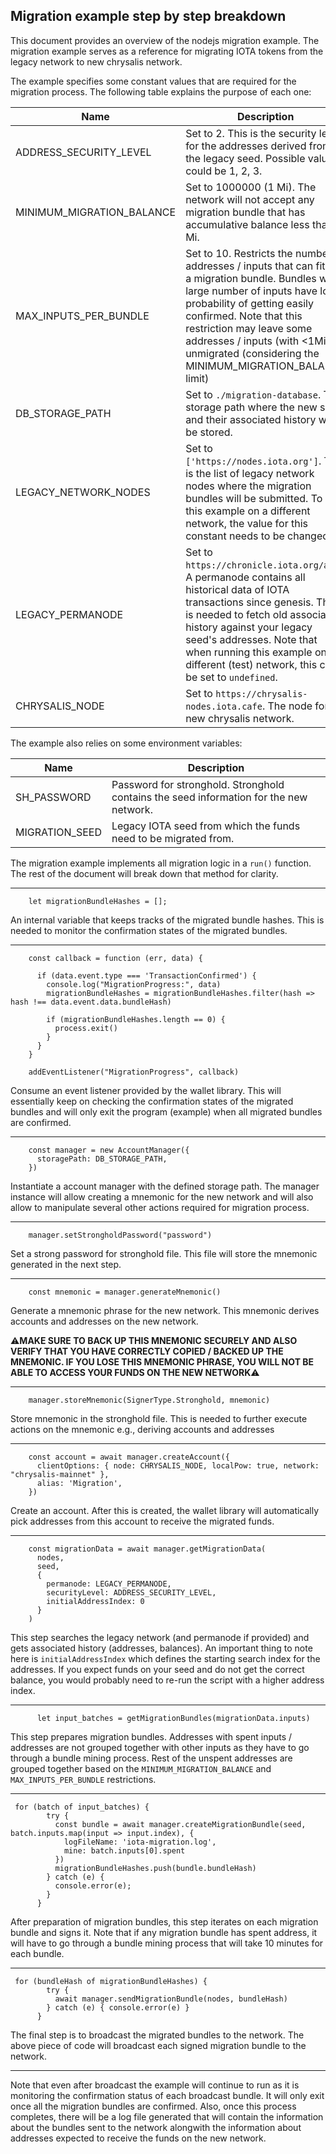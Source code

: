 ## Migration example step by step breakdown

This document provides an overview of the nodejs migration example. The migration example serves as a reference for migrating IOTA tokens from the legacy network to new chrysalis network. 

The example specifies some constant values that are required for the migration process. The following table explains the purpose of each one:

| Name                      | Description                                                                                                                                                                                                                                                                                                             |
|---------------------------|-------------------------------------------------------------------------------------------------------------------------------------------------------------------------------------------------------------------------------------------------------------------------------------------------------------------------|
| ADDRESS_SECURITY_LEVEL    | Set to 2. This is the security level for the addresses derived from the legacy seed. Possible values could be 1, 2, 3.                                                                                                                                                                                                |
| MINIMUM_MIGRATION_BALANCE | Set to 1000000 (1 Mi). The network will not accept any migration bundle that has accumulative balance less than 1 Mi.                                                                                                                                                                                                   |
| MAX_INPUTS_PER_BUNDLE     | Set to 10. Restricts the number of addresses / inputs that can fit into a migration bundle. Bundles with large number of inputs have low probability of getting easily confirmed. Note that this restriction may leave some addresses / inputs (with <1Mi) unmigrated (considering the MINIMUM_MIGRATION_BALANCE limit) |
| DB_STORAGE_PATH           | Set to `./migration-database`. The storage path where the new seed and their associated history will be stored.                                                                                                                                                                                                         |
| LEGACY_NETWORK_NODES      | Set to `['https://nodes.iota.org']`. This is the list of legacy network nodes where the migration bundles will be submitted. To run this example on a different network, the value for this constant needs to be changed.                                                                                               |
| LEGACY_PERMANODE          | Set to `https://chronicle.iota.org/api`. A permanode contains all historical data of IOTA transactions since genesis. This is needed to fetch old associated history against your legacy seed's addresses. Note that when running this example on a different (test) network, this can be set to `undefined`.           |
| CHRYSALIS_NODE            | Set to `https://chrysalis-nodes.iota.cafe`. The node for new chrysalis network.                                                                                                                                                                                                                                         |

The example also relies on some environment variables:

| Name                      | Description                                                                                                                                                                                                                                                                                                             |
|---------------------------|-------------------------------------------------------------------------------------------------------------------------------------------------------------------------------------------------------------------------------------------------------------------------------------------------------------------------|
| SH_PASSWORD    | Password for stronghold. Stronghold contains the seed information for the new network.                                                                                                                                                                      |
| MIGRATION_SEED | Legacy IOTA seed from which the funds need to be migrated from.                                                                                                                                                                                                   |

The migration example implements all migration logic in a `run()` function. The rest of the document will break down that method for clarity.


---

```
    let migrationBundleHashes = [];
```

An internal variable that keeps tracks of the migrated bundle hashes. This is needed to monitor the confirmation states of the migrated bundles. 

---
 

```
    const callback = function (err, data) {
 
      if (data.event.type === 'TransactionConfirmed') {
        console.log("MigrationProgress:", data)
        migrationBundleHashes = migrationBundleHashes.filter(hash => hash !== data.event.data.bundleHash)

        if (migrationBundleHashes.length == 0) {
          process.exit()
        }
      }
    }

    addEventListener("MigrationProgress", callback)
```

Consume an event listener provided by the wallet library. This will essentially keep on checking the confirmation states of the migrated bundles and will only exit the program (example) when all migrated bundles are confirmed. 

---

```
    const manager = new AccountManager({
      storagePath: DB_STORAGE_PATH,
    })
```

Instantiate a account manager with the defined storage path. The manager instance will allow creating a mnemonic for the new network and will also allow to manipulate several other actions required for migration process.



---

```
    manager.setStrongholdPassword("password")
```

Set a strong password for stronghold file. This file will store the mnemonic generated in the next step. 



---

```
    const mnemonic = manager.generateMnemonic()
```

Generate a mnemonic phrase for the new network. This mnemonic derives accounts and addresses on the new network. 

:warning:**MAKE SURE TO BACK UP THIS MNEMONIC SECURELY AND ALSO VERIFY THAT YOU HAVE CORRECTLY COPIED / BACKED UP THE MNEMONIC. IF YOU LOSE THIS MNEMONIC PHRASE, YOU WILL NOT BE ABLE TO ACCESS YOUR FUNDS ON THE NEW NETWORK**:warning:



---

```
    manager.storeMnemonic(SignerType.Stronghold, mnemonic)
```

Store mnemonic in the stronghold file. This is needed to further execute actions on the mnemonic e.g., deriving accounts and addresses



---

```
    const account = await manager.createAccount({
      clientOptions: { node: CHRYSALIS_NODE, localPow: true, network: "chrysalis-mainnet" },
      alias: 'Migration',
    })

```

Create an account. After this is created, the wallet library will automatically pick addresses from this account to receive the migrated funds.



---

```
    const migrationData = await manager.getMigrationData(
      nodes,
      seed,
      {
        permanode: LEGACY_PERMANODE,
        securityLevel: ADDRESS_SECURITY_LEVEL,
        initialAddressIndex: 0
      }
    )
```

This step searches the legacy network (and permanode if provided) and gets associated history (addresses, balances). An important thing to note here is `initialAddressIndex` which defines the starting search index for the addresses. If you expect funds on your seed and do not get the correct balance, you would probably need to re-run the script with a higher address index. 



---

```
      let input_batches = getMigrationBundles(migrationData.inputs)
```

This step prepares migration bundles. Addresses with spent inputs / addresses are not grouped together with other inputs as they have to go through a bundle mining process. Rest of the unspent addresses are grouped together based on the `MINIMUM_MIGRATION_BALANCE` and `MAX_INPUTS_PER_BUNDLE` restrictions. 



---

```
 for (batch of input_batches) {
        try {
          const bundle = await manager.createMigrationBundle(seed, batch.inputs.map(input => input.index), {
            logFileName: 'iota-migration.log',
            mine: batch.inputs[0].spent
          })
          migrationBundleHashes.push(bundle.bundleHash)
        } catch (e) {
          console.error(e);
        }
      }
```

After preparation of migration bundles, this step iterates on each migration bundle and signs it. Note that if any migration bundle has spent address, it will have to go through a bundle mining process that will take 10 minutes for each bundle. 



---

```
 for (bundleHash of migrationBundleHashes) {
        try {
          await manager.sendMigrationBundle(nodes, bundleHash)
        } catch (e) { console.error(e) }
      }
```

The final step is to broadcast the migrated bundles to the network. The above piece of code will broadcast each signed migration bundle to the network. 

---

Note that even after broadcast the example will continue to run as it is monitoring the confirmation status of each broadcast bundle. It will only exit once all the migration bundles are confirmed. Also, once this process completes, there will be a log file generated that will contain the information about the bundles sent to the network alongwith the information about addresses expected to receive the funds on the new network. 
